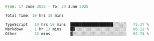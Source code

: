 <!--START_SECTION:waka-->

```rust
From: 17 June 2025 - To: 24 June 2025

Total Time: 19 hrs 19 mins

TypeScript   14 hrs 58 mins  ███████████████████░░░░░░   75.37 %
Markdown     1 hr 13 mins    █▓░░░░░░░░░░░░░░░░░░░░░░░   06.12 %
Other        32 mins         ▓░░░░░░░░░░░░░░░░░░░░░░░░   02.74 %
```

<!--END_SECTION:waka-->
